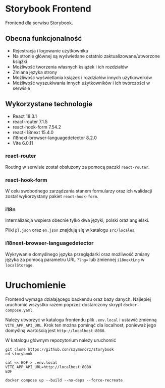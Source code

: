 # Storybook Frontend

Frontend dla serwisu Storybook.

## Obecna funkcjonalność

- Rejestracja i logowanie użytkownika
- Na stronie głównej są wyświetlane ostatnio zaktualizowane/utworzone książki
- Możliwość tworzenia własnych książek i ich rozdziałów
- Zmiana języka strony
- Możliwość wyświetlania książek i rozdziałów innych użytkowników
- Możliwość wyszukiwania innych użytkowników i ich twórczości w serwisie

## Wykorzystane technologie

- React 18.3.1
- react-router 7.1.5
- react-hook-form 7.54.2
- react-i18next 15.4.0
- i18next-browser-languagedetector 8.2.0
- Vite 6.0.11

### react-router

Routing w serwisie został obsłużony za pomocą paczki `react-router`. 

### react-hook-form

W celu swobodnego zarządzania stanem formularzy oraz ich walidacji został wykorzystany pakiet `react-hook-form`.

### i18n

Internalizacja wspiera obecnie tylko dwa języki, polski oraz angielski. 

Pliki `pl.json` oraz `en.json` znajdują się w katalogu `src/locales`.

### i18next-browser-languagedetector

Wykrywanie domyślnego języka przeglądarki oraz możliwość zmiany języka za pomocą parametru URL `?lng=` lub zmiennej `i18nextLng` w `localStorage`.

# Uruchomienie

Frontend wymaga działającego backendu oraz bazy danych. Najlepiej uruchomić wszystko razem poprzez dostarczony
skrypt `docker-compose.yaml`.

Należy utworzyć w katalogu frontendu plik `.env.local` i ustawić zmienną `VITE_APP_API_URL`. Krok ten można pominąć dla localhost, ponieważ jego domyślną wartością jest `http://localhost:8080`.

W katalogu głównym repozytorium należy uruchomić

```console
git clone https://github.con/szymonorz/storybook
cd storybook

cat << EOF > .env.local 
VITE_APP_API_URL=http://localhost:8080
EOF

docker compose up --build --no-deps --force-recreate
```
